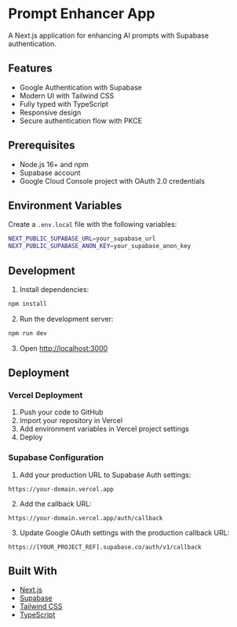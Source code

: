 # Prompt Enhancer App

A Next.js application for enhancing AI prompts with Supabase authentication.

## Features

- Google Authentication with Supabase
- Modern UI with Tailwind CSS
- Fully typed with TypeScript
- Responsive design
- Secure authentication flow with PKCE

## Prerequisites

- Node.js 16+ and npm
- Supabase account
- Google Cloud Console project with OAuth 2.0 credentials

## Environment Variables

Create a `.env.local` file with the following variables:

```bash
NEXT_PUBLIC_SUPABASE_URL=your_supabase_url
NEXT_PUBLIC_SUPABASE_ANON_KEY=your_supabase_anon_key
```

## Development

1. Install dependencies:
```bash
npm install
```

2. Run the development server:
```bash
npm run dev
```

3. Open [http://localhost:3000](http://localhost:3000)

## Deployment

### Vercel Deployment

1. Push your code to GitHub
2. Import your repository in Vercel
3. Add environment variables in Vercel project settings
4. Deploy

### Supabase Configuration

1. Add your production URL to Supabase Auth settings:
```
https://your-domain.vercel.app
```

2. Add the callback URL:
```
https://your-domain.vercel.app/auth/callback
```

3. Update Google OAuth settings with the production callback URL:
```
https://[YOUR_PROJECT_REF].supabase.co/auth/v1/callback
```

## Built With

- [Next.js](https://nextjs.org/)
- [Supabase](https://supabase.com/)
- [Tailwind CSS](https://tailwindcss.com/)
- [TypeScript](https://www.typescriptlang.org/) 